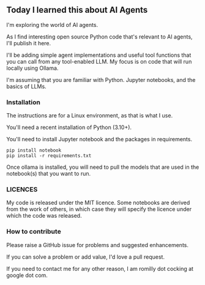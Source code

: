 ## Today I learned this about AI Agents

I'm exploring the world of AI agents.

As I find interesting open source Python code that's relevant to AI agents,
I'll publish it here.

I'll be adding simple agent implementations and useful tool functions that you can call
from any tool-enabled LLM. My focus is on code that will run locally using Ollama.

I'm assuming that you are familiar with Python. Jupyter notebooks, and the basics of LLMs.

### Installation

The instructions are for a Linux environment, as that is what I use.

You'll need a recent installation of Python (3.10+).

You'll need to install Jupyter notebook and the packages in requirements.

```shell
pip install notebook
pip install -r requirements.txt
```

Once ollama is installed, you will need to pull the models that are used in the notebook(s)
that you want to run.

### LICENCES

My code is released under the MIT licence.
Some notebooks are derived from the work of others, in which case they will specify
the licence under which the code was released.

### How to contribute

Please raise a GitHub issue for problems and suggested enhancements.

If you can solve a problem or add value, I'd love a pull request.

If you need to contact me for any other reason, I am romilly dot cocking at google dot com.





